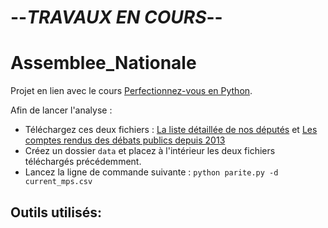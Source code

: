 # --***TRAVAUX EN COURS***--
# Assemblee_Nationale
 
Projet en lien avec le cours [Perfectionnez-vous en Python]().

Afin de lancer l'analyse :
- Téléchargez ces deux fichiers : [La liste détaillée de nos députés](http://www.nosdeputes.fr/deputes/enmandat/csv) et [Les comptes rendus des débats publics depuis 2013](http://data.assemblee-nationale.fr/static/openData/repository/15/vp/syceronbrut/syseron.xml.zip)
- Créez un dossier `data` et placez à l'intérieur les deux fichiers téléchargés précédemment.
- Lancez la ligne de commande suivante : `python parite.py -d current_mps.csv`  
  
## Outils utilisés:  
